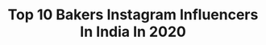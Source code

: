 ---
title: Top 10 Bakers Instagram Influencers In India In 2020
description: >-
  Find top bakers Instagram influencers in India in 2020. Most popular hashtags: #instagram #love #chocolate #nagpuritadka.
platform: Instagram
hits: 1375
text_top: Identify the top-rated Instagram accounts on inBeat.
text_bottom: Our platform aggregates 1375 Instagram influencers like this in India for you to collaborate.
profiles:
  - username: "_shireen_tabassum_"
    fullname: >-
      || TABU🦋🧿 ||
    bio: >-
      A girl with culinary skills🍳 Baker by passion🧁Interior Designer by profession🎓 Check out @_tabus_bakery_ Dreamer🌈|Kolkata📍 Pisces♊|Birthdate:17dec🧁
    location: "India"
    followers: 8770
    engagement: 536
    commentsToLikes: 0.051447
    id: ck6u8a9coqd3r0j71qyvh1v5c
    verified: false
    hashtags: "#beautiful, #exposure, #sexy, #pictures"
  - username: "janakikrishnan21"
    fullname: >-
      Janaki Krishnan
    bio: >-
      It all started with anna (black) - actor, lawyer, dancer, baker, youtubber, cosmoholic, foodie, dog person. Business id: thehazeleyedhippie@gmail.com
    location: "India"
    followers: 12832
    engagement: 571
    commentsToLikes: 0.015905
    id: ck14hatjc9eru0i19dwgnhr2n
    verified: false
    hashtags: "#lovefmmovie, #odishameetskerela, #haldiceremony, #abhiwedsjan"
  - username: "_ashwinikumar"
    fullname: >-
      Dolly
    bio: >-
      Home baker @brown_chennai 👩🏻‍🍳 | Model 🌟 | Influencer | foodie 🍽 | Shopaholic 🛒
    location: "India"
    followers: 15473
    engagement: 452
    commentsToLikes: 0.016012
    id: ck8t1twt9x0ng0j78ad0hlp3y
    verified: false
    hashtags: "#chennaiinfluencer, #chennaimodel, #throwback, #mood"
  - username: "sanghati__banerjee"
    fullname: >-
      সংহতি🌹
    bio: >-
      Baker•Model•Dancer•Digital Artist . Owner -@sweetlittlethings_kgp Digital Art account- @sanghartsy . Dm for paid collaborations📩
    location: "India"
    followers: 5201
    engagement: 803
    commentsToLikes: 0.011338
    id: ck9hccaoekqgg0j78ae15evqf
    verified: false
    hashtags: "#dun, #partners, #saree, #photo"
  - username: "gouri_koushik"
    fullname: >-
      GK
    bio: >-
      Vegan 🌱 Baker/owner of @plantbased.edibles 🧁 Bengaluru, India.
    location: "India"
    followers: 2064
    engagement: 1254
    commentsToLikes: 0.025727
    id: ckap0s1i8rjib0i78pseeox95
    verified: false
    hashtags: "#fosteringsaveslives, #indies, #bangaloreadoption, #indiepuppies"
  - username: "parthbajaj"
    fullname: >-
      Parth Bajaj
    bio: >-
      23 Home bakery @platedbyparth Tv show host Self taught baker Food photographer and stylist Recipe Developer Workshop host #nagpuritadka YouTube 👇🏻
    location: "India"
    followers: 121533
    engagement: 803
    commentsToLikes: 0.012166
    id: ck138mcmngxpt0i19g5qfi4kj
    verified: true
    hashtags: "#nagpuritadka, #foodvideo, #cake, #feelkaroreelkaro"
  - username: "sugarcoated11"
    fullname: >-
      SugarCoated
    bio: >-
      Manisha Singh Stock Photographer - @shutterstock Avid Baker 🎂 Pune Maharashtra
    location: "India"
    followers: 6240
    engagement: 1263
    commentsToLikes: 0.293425
    id: ckf5qstk4ag6d0j23m1rq9hev
    verified: false
    hashtags: "#photographers, #stilllife, #foodphotography, #sunflowerseeds"
  - username: "shivesh17"
    fullname: >-
      Shivesh Bhatia
    bio: >-
      24 Delhi, India Self-taught baker, food blogger Author of Bake With Shivesh(2018) 📩shiveshbhatia96@gmail.com Bake with Shivesh on YouTube!
    location: "India"
    followers: 376582
    engagement: 299
    commentsToLikes: 0.021671
    id: ck0tzh2rtqel70i19uytwc5sx
    verified: true
    hashtags: "#bakewithshivesh, #dessert, #chocolate, #mango"
  - username: "foodie._.doodie"
    fullname: >-
      Taslim Memon|Ahmedabad Blogger
    bio: >-
      #FoodBlogger | #Baker | #Homechef | #FoodStylist #ContentWriter DM for Invites, Promos, Collabs, Suggestions & Baking/Food Styling Workshops!💕
    location: "India"
    followers: 11504
    engagement: 619
    commentsToLikes: 0.064735
    id: ck5bwq3oom6vv0i115tjdnlnx
    verified: false
    hashtags: "#easyrecipes, #bloggergirl, #indianstreetfood, #summerdrinks"
  - username: "sachinwilfred"
    fullname: >-
      Sachin wilfred
    bio: >-
      Pastry chef | Baker Pastry Mentor | Educator Chief of Academics @lavonneacademyindia Former chef @itcgardenia
    location: "India"
    followers: 12742
    engagement: 498
    commentsToLikes: 0.030942
    id: ck0w79u3dch7s0i19wl68tygw
    verified: false
    hashtags: "#truecooks, #chefsatlavonne, #chefs, #gourmetcakes"
---